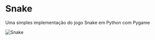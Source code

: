 # Snake
Uma simples implementação do jogo Snake em Python com Pygame

![Snake](http://i.imgur.com/AgA5ktp.png)
